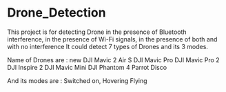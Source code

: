 # Drone_Detection

This project is for detecting Drone in the presence of Bluetooth interference, in the presence of Wi-Fi signals, in the presence of both and with no interference
It could detect 7 types of Drones and its 3 modes.

Name of Drones are :  new DJI Mavic 2 Air S
                      DJI Mavic Pro
                      DJI Mavic Pro 2
                      DJI Inspire 2
                      DJI Mavic Mini
                      DJI Phantom 4
                      Parrot Disco

And its modes are  :  Switched on, 
                      Hovering 
                      Flying
                      
